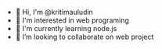 - 👋 Hi, I'm @kritimauludin 
- 👀 I'm interested in web programing 
- 🌱 I'm currently learning node.js 
- 💞️ I’m looking to collaborate on web project
<!---
kritimauludin/kritimauludin is a ✨ special ✨ repository because its `README.md` (this file) appears on your GitHub profile.
You can click the Preview link to take a look at your changes.
--->
